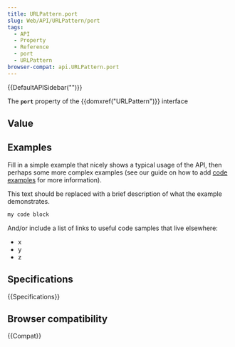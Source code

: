 ```yaml
---
title: URLPattern.port
slug: Web/API/URLPattern/port
tags:
  - API
  - Property
  - Reference
  - port
  - URLPattern
browser-compat: api.URLPattern.port
---
```

{{DefaultAPISidebar("")}}

The **`port`** property of the {{domxref("URLPattern")}} interface 

## Value



## Examples

Fill in a simple example that nicely shows a typical usage of the API, then perhaps some more complex examples (see our guide on how to add [code examples](/en-US/docs/MDN/Contribute/Structures/Code_examples) for more information).

This text should be replaced with a brief description of what the example demonstrates.

```js
my code block
```

And/or include a list of links to useful code samples that live elsewhere:

*   x
*   y
*   z

## Specifications

{{Specifications}}

## Browser compatibility

{{Compat}}


